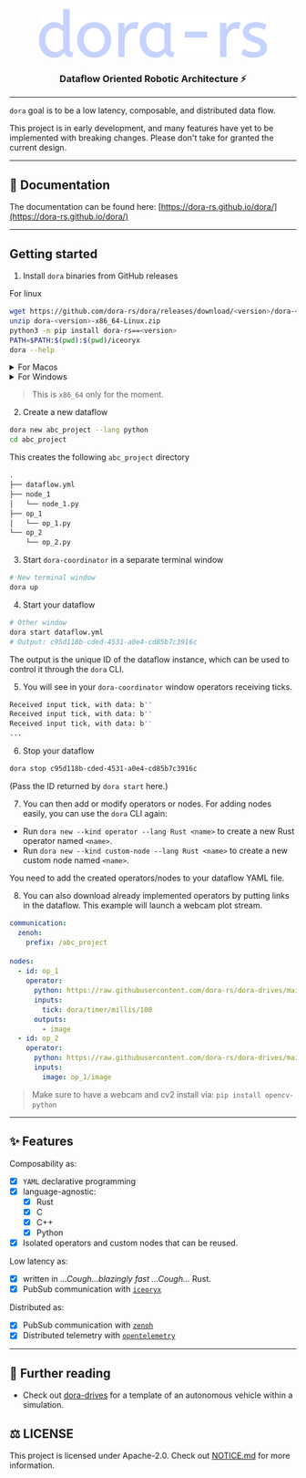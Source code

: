<p align="center">
    <img src="./docs/src/logo.svg" width="400">
</p>

<h3 align="center">
Dataflow Oriented Robotic Architecture ⚡
</h3>

---

`dora` goal is to be a low latency, composable, and distributed data flow.

This project is in early development, and many features have yet to be implemented with breaking changes. Please don't take for granted the current design.

---
## 📖 Documentation

The documentation can be found here: [https://dora-rs.github.io/dora/](https://dora-rs.github.io/dora/) 

---

## Getting started


1. Install `dora` binaries from GitHub releases

For linux
```bash
wget https://github.com/dora-rs/dora/releases/download/<version>/dora-<version>-x86_64-Linux.zip
unzip dora-<version>-x86_64-Linux.zip
python3 -m pip install dora-rs==<version>
PATH=$PATH:$(pwd):$(pwd)/iceoryx
dora --help
```

<details>
  <summary> For Macos </summary>

```bash
wget https://github.com/dora-rs/dora/releases/download/<version>/dora-<version>-x86_64-macOS.zip
unzip dora-<version>-x86_64-macOS.zip
PATH=$PATH:$(pwd):$(pwd)/iceoryx
dora --help
```

</details>

<details>
  <summary> For Windows </summary>

```bash
wget https://github.com/dora-rs/dora/releases/download/<version>/dora-<version>-x86_64-Windows.zip
unzip dora-<version>-x86_64-Windows.zip
PATH=$PATH:$(pwd):$(pwd)/iceoryx
dora --help
```

</details>

> This is `x86_64` only for the moment.

2. Create a new dataflow

```bash
dora new abc_project --lang python
cd abc_project
```

This creates the following `abc_project` directory
```bash
.
├── dataflow.yml
├── node_1
│   └── node_1.py
├── op_1
│   └── op_1.py
└── op_2
    └── op_2.py
```

3. Start `dora-coordinator` in a separate terminal window
```bash
# New terminal window
dora up 
```

4. Start your dataflow
```bash
# Other window
dora start dataflow.yml
# Output: c95d118b-cded-4531-a0e4-cd85b7c3916c
```
The output is the unique ID of the dataflow instance, which can be used to control it through the `dora` CLI.

5. You will see in your `dora-coordinator` window operators receiving ticks.
```bash
Received input tick, with data: b''
Received input tick, with data: b''
Received input tick, with data: b''
...
```

6. Stop your dataflow
```bash
dora stop c95d118b-cded-4531-a0e4-cd85b7c3916c
```
(Pass the ID returned by `dora start` here.)

7. You can then add or modify operators or nodes. For adding nodes easily, you can use the `dora` CLI again:

- Run `dora new --kind operator --lang Rust <name>` to create a new Rust operator named `<name>`.
- Run `dora new --kind custom-node --lang Rust <name>` to create a new custom node named `<name>`.

You need to add the created operators/nodes to your dataflow YAML file.

8. You can also download already implemented operators by putting links in the dataflow. This example will launch a webcam plot stream. 

```yaml
communication:
  zenoh:
    prefix: /abc_project

nodes:
  - id: op_1
    operator:
      python: https://raw.githubusercontent.com/dora-rs/dora-drives/main/operators/webcam.py
      inputs:
        tick: dora/timer/millis/100
      outputs:
        - image
  - id: op_2
    operator:
      python: https://raw.githubusercontent.com/dora-rs/dora-drives/main/physicals/plot.py
      inputs:
        image: op_1/image 
```
> Make sure to have a webcam and cv2 install via: `pip install opencv-python`
---

## ✨ Features

Composability as:
- [x] `YAML` declarative programming
- [x] language-agnostic:
  - [x] Rust
  - [x] C
  - [x] C++
  - [x] Python
- [x] Isolated operators and custom nodes that can be reused.

Low latency as:
- [x] written in  <i>...Cough...blazingly fast ...Cough...</i> Rust.
- [x] PubSub communication with [`iceoryx`](https://iceoryx.io/v1.0.1/)

Distributed as:
- [x] PubSub communication with [`zenoh`](https://github.com/eclipse-zenoh/zenoh)
- [x] Distributed telemetry with [`opentelemetry`](https://github.com/open-telemetry/opentelemetry-rust)

---


## 🏁 Further reading

- Check out [dora-drives](https://github.com/dora-rs/dora-drives) for a template of an autonomous vehicle within a simulation.


## ⚖️ LICENSE 

This project is licensed under Apache-2.0. Check out [NOTICE.md](NOTICE.md) for more information.
